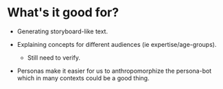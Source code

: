 # What's it good for?

- Generating storyboard-like text.

- Explaining concepts for different audiences (ie expertise/age-groups).
    - Still need to verify.

- Personas make it easier for us to anthropomorphize the persona-bot which in many contexts could be a good thing.